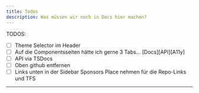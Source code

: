 ```yaml
---
title: Todos
description: Was müssen wir noch in Docs hier machen?
---
```


TODOS:

- [ ] Theme Selector im Header
- [ ] Auf die Componentsseiten hätte ich gerne 3 Tabs... [Docs][API][A11y]
- [ ] API via TSDocs
- [ ] Oben github entfernen
- [ ] Links unten in der Sidebar Sponsors Place nehmen für die Repo-Links und TFS

---
